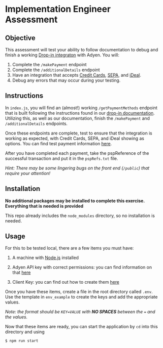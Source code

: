 # Implementation Engineer Assessment

## Objective

This assessment will test your ability to follow documentation to debug and finish a working [Drop-in integraton](https://docs.adyen.com/online-payments/web-drop-in/before-5-0-0) with Adyen.  You will:

1. Complete the `/makePayment` endpoint
2. Complete the `/additionalDetails` endpoint
3. Have an integration that accepts [Credit Cards](https://docs.adyen.com/payment-methods/cards/web-drop-in), [SEPA](https://docs.adyen.com/payment-methods/sepa-direct-debit/web-drop-in), and [iDeal](https://docs.adyen.com/payment-methods/ideal/web-drop-in).
4. Debug any errors that may occur during your testing.

## Instructions

In `index.js`, you will find an (almost!) working `/getPaymentMethods` endpoint that is built following the instructions found in our [drop-in documentation](https://docs.adyen.com/online-payments/web-drop-in/before-5-0-0#step-1-get-available-payment-methods).  Utilizing this, as well as our documentation, finish the `/makePayment` and `/additionalDetails` endpoints.

Once these endpoints are complete, test to ensure that the integration is working as expected, with Credit Cards, SEPA, and iDeal showing as options.  You can find test payment information [here](https://docs.adyen.com/development-resources/test-cards/test-card-numbers).

After you have completed each payment, take the pspReference of the successful transaction and put it in the `pspRefs.txt` file.

_Hint: There may be some lingering bugs on the front end (`/public`) that require your attention!_

## Installation

**No additional packages may be installed to complete this exercise.  Everything that is needed is provided**

This repo already includes the `node_modules` directory, so no installation is needed.

## Usage

For this to be tested local, there are a few items you must have:

1. A machine with [Node.js](https://nodejs.org/en/download/) installed

2. Adyen API key with correct permissions: you can find information on that [here](https://docs.adyen.com/development-resources/api-credentials#generate-api-key)

3. Client Key: you can find out how to create them [here](https://docs.adyen.com/development-resources/client-side-authentication#how-it-works)

Once you have these items, create a file in the root directory called `.env`. Use the template in `env_example` to create the keys and add the appropriate values.

_Note: the format should be `KEY=VALUE` with **NO SPACES** between the `=` and the values._

Now that these items are ready, you can start the application by `cd` into this directory and using

```
$ npm run start
```

